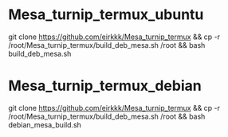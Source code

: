 # Mesa_turnip_termux_ubuntu
git clone https://github.com/eirkkk/Mesa_turnip_termux && cp -r /root/Mesa_turnip_termux/build_deb_mesa.sh /root && bash build_deb_mesa.sh
# Mesa_turnip_termux_debian
git clone https://github.com/eirkkk/Mesa_turnip_termux && cp -r /root/Mesa_turnip_termux/build_deb_mesa.sh /root && bash debian_mesa_build.sh
